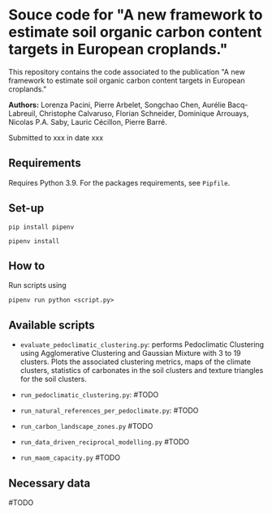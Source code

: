 # Souce code for "A new framework to estimate soil organic carbon content targets in European croplands."

This repository contains the code associated to the publication "A new framework to estimate soil organic carbon content targets in European croplands."

**Authors:** Lorenza Pacini, Pierre Arbelet, Songchao Chen, Aurélie Bacq-Labreuil, Christophe Calvaruso, Florian Schneider, Dominique Arrouays, Nicolas P.A. Saby, Lauric Cécillon, Pierre Barré.

Submitted to xxx in date xxx

## Requirements

Requires Python 3.9. For the packages requirements, see `Pipfile`.

## Set-up

```
pip install pipenv
````

```
pipenv install
```

## How to

Run scripts using
```
pipenv run python <script.py>
```

## Available scripts

- `evaluate_pedoclimatic_clustering.py`: performs Pedoclimatic Clustering using Agglomerative Clustering and Gaussian Mixture with 3 to 19 clusters. Plots the associated clustering metrics, maps of the climate clusters, statistics of carbonates in the soil clusters and texture triangles for the soil clusters.

- `run_pedoclimatic_clustering.py`: #TODO

- `run_natural_references_per_pedoclimate.py`: #TODO

- `run_carbon_landscape_zones.py` #TODO

- `run_data_driven_reciprocal_modelling.py` #TODO

- `run_maom_capacity.py` #TODO

## Necessary data

#TODO

